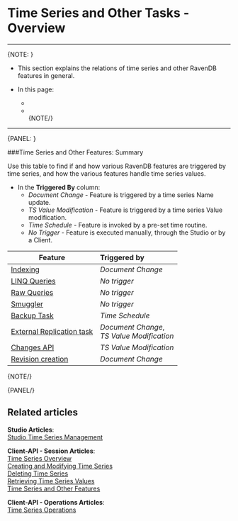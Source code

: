 ﻿# Time Series and Other Tasks - Overview
---

{NOTE: }

* This section explains the relations of time series and other RavenDB features 
  in general.  

* In this page:  
  * []()  
  * []()  
{NOTE/}

---

{PANEL: }

###Time Series and Other Features: Summary

Use this table to find if and how various RavenDB features are triggered by time series, 
and how the various features handle time series values.  

* In the **Triggered By** column:  
    * _Document Change_ - Feature is triggered by a time series Name update.  
    * _TS Value Modification_ - Feature is triggered by a time series Value modification.  
    * _Time Schedule_ - Feature is invoked by a pre-set time routine.  
    * _No Trigger_ - Feature is executed manually, through the Studio or by a Client.  

| **Feature** | **Triggered by** |
|-------------|:-------------|
| [Indexing]() | _Document Change_ | 
| [LINQ Queries]() | _No trigger_ |
| [Raw Queries]() | _No trigger_ |
| [Smuggler]() | _No trigger_ |
| [Backup Task]() | _Time Schedule_ |
| [External Replication task]() | _Document Change_, <br> _TS Value Modification_ |
| [Changes API]() | _TS Value Modification_ |
| [Revision creation]() | _Document Change_ |

{NOTE/}

{PANEL/}

## Related articles
**Studio Articles**:  
[Studio Time Series Management]()  

**Client-API - Session Articles**:  
[Time Series Overview]()  
[Creating and Modifying Time Series]()  
[Deleting Time Series]()  
[Retrieving Time Series Values]()  
[Time Series and Other Features]()  

**Client-API - Operations Articles**:  
[Time Series Operations]()  

